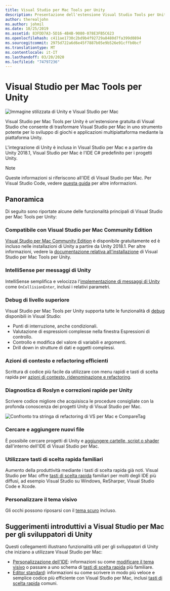 ```yaml
---
title: Visual Studio per Mac Tools per Unity
description: Presentazione dell'estensione Visual Studio Tools per Unity
author: therealjohn
ms.author: johmil
ms.date: 10/25/2019
ms.assetid: 83FDD7A3-5D16-4B4B-9080-078E3FB5C623
ms.openlocfilehash: c411ae1730c2bd9b4f92729a8480d7fa399d0894
ms.sourcegitcommit: 2975d722a6d6e45f7887b05e9b526e91cffb0bcf
ms.translationtype: MT
ms.contentlocale: it-IT
ms.lasthandoff: 03/20/2020
ms.locfileid: "74797236"
---
```

# <a name="visual-studio-for-mac-tools-for-unity"></a>Visual Studio per Mac Tools per Unity

![Immagine stilizzata di Unity e Visual Studio per Mac](media/vsmac-tools-unity-image1.png)

Visual Studio per Mac Tools per Unity è un'estensione gratuita di Visual Studio che consente di trasformare Visual Studio per Mac in uno strumento potente per lo sviluppo di giochi e applicazioni multipiattaforma mediante la piattaforma Unity.

L'integrazione di Unity è inclusa in Visual Studio per Mac e a partire da Unity 2018.1, Visual Studio per Mac è l'IDE C# predefinito per i progetti Unity.

> [!NOTE]
> Queste informazioni si riferiscono all'IDE di Visual Studio per Mac. Per Visual Studio Code, vedere [questa guida](https://code.visualstudio.com/docs/other/unity) per altre informazioni.

## <a name="overview"></a>Panoramica

Di seguito sono riportate alcune delle funzionalità principali di Visual Studio per Mac Tools per Unity:

### <a name="compatible-with-visual-studio-for-mac-community-edition"></a>Compatibile con Visual Studio per Mac Community Edition

[Visual Studio per Mac Community Edition](https://visualstudio.microsoft.com/) è disponibile gratuitamente ed è incluso nelle installazioni di Unity a partire da Unity 2018.1. Per altre informazioni, vedere la [documentazione relativa all'installazione](setup-vsmac-tools-unity.md) di Visual Studio per Mac Tools per Unity.

### <a name="intellisense-for-unity-messages"></a>IntelliSense per messaggi di Unity

IntelliSense semplifica e velocizza l'[implementazione di messaggi di Unity](using-vsmac-tools-unity.md#intellisense-for-unity-messages) come `OnCollisionEnter`, inclusi i relativi parametri.

### <a name="superior-debugging"></a>Debug di livello superiore

Visual Studio per Mac Tools per Unity supporta tutte le funzionalità di [debug](using-vsmac-tools-unity.md#unity-debugging) disponibili in Visual Studio:

* Punti di interruzione, anche condizionali.
* Valutazione di espressioni complesse nella finestra Espressioni di controllo.
* Controllo e modifica del valore di variabili e argomenti.
* Drill down in strutture di dati e oggetti complessi.

### <a name="powerful-refactoring-and-context-actions"></a>Azioni di contesto e refactoring efficienti

Scrittura di codice più facile da utilizzare con menu rapidi e tasti di scelta rapida per [azioni di contesto, ridenominazione e refactoring](refactoring.md).

### <a name="roslyn-diagnostics-and-quick-fixes-for-unity"></a>Diagnostica di Roslyn e correzioni rapide per Unity

Scrivere codice migliore che acquisisca le procedure consigliate con la profonda conoscenza dei progetti Unity di Visual Studio per Mac. 

![Confronto tra stringa di refactoring di VS per Mac e CompareTag](media/using-vsmac-tools-unity-image9.png)

### <a name="browse-and-add-new-files"></a>Cercare e aggiungere nuovi file

È possibile cercare progetti di Unity e [aggiungere cartelle, script o shader](using-vsmac-tools-unity.md#adding-new-unity-files-and-folders) dall'interno dell'IDE di Visual Studio per Mac.

### <a name="use-familiar-key-bindings"></a>Utilizzare tasti di scelta rapida familiari

Aumento della produttività mediante i tasti di scelta rapida già noti. Visual Studio per Mac offre [tasti di scelta rapida](customizing-the-ide.md) familiari per molti degli IDE più diffusi, ad esempio Visual Studio su Windows, ReSharper, Visual Studio Code e Xcode.

### <a name="customize-the-visual-theme"></a>Personalizzare il tema visivo

Gli occhi possono riposarsi con il [tema scuro](customizing-the-ide.md) incluso.

## <a name="tips-for-unity-developers-getting-started-with-visual-studio-for-mac"></a>Suggerimenti introduttivi a Visual Studio per Mac per gli sviluppatori di Unity

Questi collegamenti illustrano funzionalità utili per gli sviluppatori di Unity che iniziano a utilizzare Visual Studio per Mac:

* [Personalizzazione dell'IDE](customizing-the-ide.md): informazioni su come [modificare il tema visivo](customizing-the-ide.md#dark-theme) o passare a uno schema di [tasti di scelta rapida](customizing-the-ide.md#key-bindings) più familiare.
* [Editor standard](source-editor.md): informazioni su come scrivere in modo più veloce e semplice codice più efficiente con Visual Studio per Mac, inclusi [tasti di scelta rapida](keyboard-shortcuts.md) comuni.

